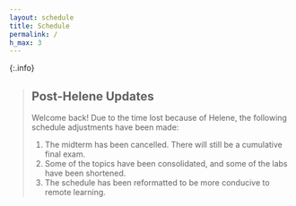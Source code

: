 ```yaml
---
layout: schedule
title: Schedule
permalink: /
h_max: 3
---
```


{:.info}
> ## Post-Helene Updates
> Welcome back! Due to the time lost because of Helene, the following schedule adjustments have been made:
> 
> 1. The midterm has been cancelled. There will still be a cumulative final exam.
> 2. Some of the topics have been consolidated, and some of the labs have been shortened.
> 3. The schedule has been reformatted to be more conducive to remote learning.
